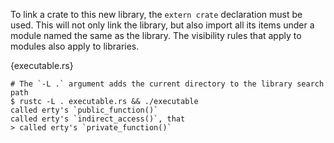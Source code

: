 To link a crate to this new library, the `extern crate` declaration must be
used. This will not only link the library, but also import all its items
under a module named the same as the library. The visibility rules that apply
to modules also apply to libraries.

{executable.rs}

```
# The `-L .` argument adds the current directory to the library search path
$ rustc -L . executable.rs && ./executable
called erty's `public_function()`
called erty's `indirect_access()`, that
> called erty's `private_function()`
```
